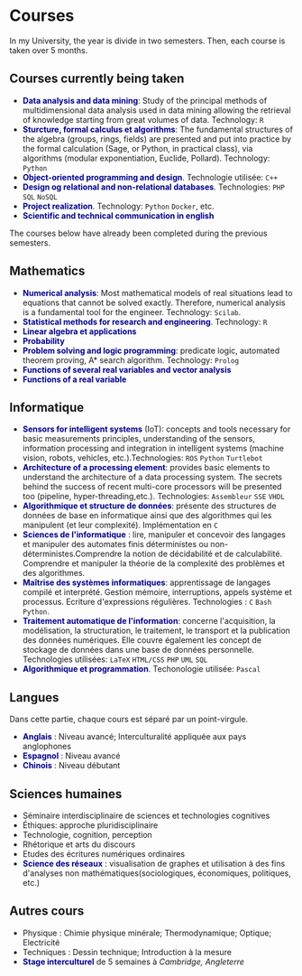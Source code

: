 # Courses

In my University, the year is divide in two semesters. Then, each course is taken over 5 months.

## Courses currently being taken
* <strong><span style="color:darkblue">Data analysis and data mining</span></strong>: Study of the principal methods of multidimensional data analysis used in data mining allowing the retrieval of knowledge starting from great volumes of data. Technology: `R`
* <strong><span style="color:darkblue">Sturcture, formal calculus et algorithms</span></strong>: The fundamental structures of the algebra (groups, rings, fields) are presented and put into practice by the formal calculation (Sage, or Python, in practical class), via algorithms (modular exponentiation, Euclide, Pollard). Technology: `Python`
* <strong><span style="color:darkblue">Object-oriented programming and design</span></strong>. Technologie utilisée: `C++`
* <strong><span style="color:darkblue">Design og relational and non-relational databases</span></strong>. Technologies: `PHP` `SQL` `NoSQL`
* <strong><span style="color:darkblue">Project realization</span></strong>. Technology: `Python` `Docker`, etc.
* <strong><span style="color:darkblue">Scientific and technical communication in english</span></strong>


The courses below have already been completed during the previous semesters.

## Mathematics
* <strong><span style="color:darkblue">Numerical analysis</span></strong>: Most mathematical models of real situations lead to equations that cannot be solved exactly. Therefore, numerical analysis is a fundamental tool for the engineer. Technology: `Scilab`.
* <strong><span style="color:darkblue">Statistical methods for research and engineering</span></strong>. Technology: `R`
* <strong><span style="color:darkblue">Linear algebra et applications</span></strong>
* <strong><span style="color:darkblue">Probability</span></strong>
* <strong><span style="color:darkblue">Problem solving and logic programming</span></strong>: predicate logic, automated theorem proving, A* search algorithm. Technology: `Prolog`
* <strong><span style="color:darkblue">Functions of several real variables and vector analysis</span></strong>
* <strong><span style="color:darkblue">Functions of a real variable</span></strong>

## Informatique
* <strong><span style="color:darkblue">Sensors for intelligent systems</span></strong> (IoT): concepts and tools necessary for basic measurements principles, understanding of the sensors, information processing and integration in intelligent systems (machine vision, robots, vehicles, etc.).Technologies: `ROS` `Python` `Turtlebot`
* <strong><span style="color:darkblue">Architecture of a processing element</span></strong>: provides basic elements to understand the architecture of a data processing system. The secrets behind the success of recent multi-core processors will be presented too (pipeline, hyper-threading,etc.). Technologies: `Assembleur` `SSE` `VHDL`
* <strong><span style="color:darkblue">Algorithmique et structure de données</span></strong>: présente des structures de données de base en informatique ainsi que des algorithmes qui les manipulent (et leur complexité). Implémentation en `C`
* <strong><span style="color:darkblue">Sciences de l'informatique</span></strong> : lire, manipuler et concevoir des langages et manipuler des automates finis déterministes ou non-déterministes.Comprendre la notion de décidabilité et de calculabilité. Comprendre et manipuler la théorie de la complexité des problèmes et des algorithmes.
* <strong><span style="color:darkblue">Maîtrise des systèmes informatiques</span></strong>: apprentissage de langages compilé et interprété. Gestion mémoire, interruptions, appels système et processus. Ecriture d'expressions régulières. Technologies : `C` `Bash` `Python`.
* <strong><span style="color:darkblue">Traitement automatique de l'information</span></strong>: concerne l'acquisition, la modélisation, la structuration, le traitement, le transport et la publication des données numériques. Elle couvre également les concept de stockage de données dans une base de données personnelle. Technologies utilisées: `LaTeX` `HTML/CSS` `PHP` `UML` `SQL`
* <strong><span style="color:darkblue">Algorithmique et programmation</span></strong>. Techonologie utilisée: `Pascal`

## Langues
Dans cette partie, chaque cours est séparé par un point-virgule.

* <strong><span style="color:darkblue">Anglais</span></strong> : Niveau avancé; Interculturalité appliquée aux pays anglophones 
* <strong><span style="color:darkblue">Espagnol</span></strong> : Niveau avancé
* <strong><span style="color:darkblue">Chinois</span></strong> : Niveau débutant

## Sciences humaines
* Séminaire interdisciplinaire de sciences et technologies cognitives
* Éthiques: approche pluridisciplinaire
* Technologie, cognition, perception
* Rhétorique et arts du discours
* Etudes des écritures numériques ordinaires
* <strong><span style="color:darkblue">Science des réseaux</span></strong> : visualisation de graphes et utilisation à des fins d'analyses non mathématiques(sociologiques, économiques, politiques, etc.)

## Autres cours
* Physique : Chimie physique minérale; Thermodynamique; Optique; Electricité
* Techniques : Dessin technique; Introduction à la mesure
* <strong><span style="color:darkblue">Stage interculturel</span></strong> de 5 semaines à <i>Cambridge, Angleterre</i>

